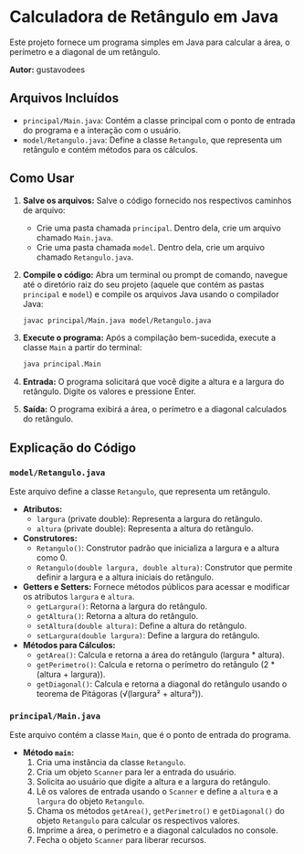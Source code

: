 # Calculadora de Retângulo em Java

Este projeto fornece um programa simples em Java para calcular a área, o perímetro e a diagonal de um retângulo.

**Autor:** gustavodees

## Arquivos Incluídos

* `principal/Main.java`: Contém a classe principal com o ponto de entrada do programa e a interação com o usuário.
* `model/Retangulo.java`: Define a classe `Retangulo`, que representa um retângulo e contém métodos para os cálculos.

## Como Usar

1.  **Salve os arquivos:** Salve o código fornecido nos respectivos caminhos de arquivo:
    * Crie uma pasta chamada `principal`. Dentro dela, crie um arquivo chamado `Main.java`.
    * Crie uma pasta chamada `model`. Dentro dela, crie um arquivo chamado `Retangulo.java`.
2.  **Compile o código:** Abra um terminal ou prompt de comando, navegue até o diretório raiz do seu projeto (aquele que contém as pastas `principal` e `model`) e compile os arquivos Java usando o compilador Java:

    ```bash
    javac principal/Main.java model/Retangulo.java
    ```

3.  **Execute o programa:** Após a compilação bem-sucedida, execute a classe `Main` a partir do terminal:

    ```bash
    java principal.Main
    ```

4.  **Entrada:** O programa solicitará que você digite a altura e a largura do retângulo. Digite os valores e pressione Enter.

5.  **Saída:** O programa exibirá a área, o perímetro e a diagonal calculados do retângulo.

## Explicação do Código

### `model/Retangulo.java`

Este arquivo define a classe `Retangulo`, que representa um retângulo.

* **Atributos:**
    * `largura` (private double): Representa a largura do retângulo.
    * `altura` (private double): Representa a altura do retângulo.
* **Construtores:**
    * `Retangulo()`: Construtor padrão que inicializa a largura e a altura como 0.
    * `Retangulo(double largura, double altura)`: Construtor que permite definir a largura e a altura iniciais do retângulo.
* **Getters e Setters:** Fornece métodos públicos para acessar e modificar os atributos `largura` e `altura`.
    * `getLargura()`: Retorna a largura do retângulo.
    * `getAltura()`: Retorna a altura do retângulo.
    * `setAltura(double altura)`: Define a altura do retângulo.
    * `setLargura(double largura)`: Define a largura do retângulo.
* **Métodos para Cálculos:**
    * `getArea()`: Calcula e retorna a área do retângulo (largura \* altura).
    * `getPerimetro()`: Calcula e retorna o perímetro do retângulo (2 \* (altura + largura)).
    * `getDiagonal()`: Calcula e retorna a diagonal do retângulo usando o teorema de Pitágoras (√(largura² + altura²)).

### `principal/Main.java`

Este arquivo contém a classe `Main`, que é o ponto de entrada do programa.

* **Método `main`:**
    1.  Cria uma instância da classe `Retangulo`.
    2.  Cria um objeto `Scanner` para ler a entrada do usuário.
    3.  Solicita ao usuário que digite a altura e a largura do retângulo.
    4.  Lê os valores de entrada usando o `Scanner` e define a `altura` e a `largura` do objeto `Retangulo`.
    5.  Chama os métodos `getArea()`, `getPerimetro()` e `getDiagonal()` do objeto `Retangulo` para calcular os respectivos valores.
    6.  Imprime a área, o perímetro e a diagonal calculados no console.
    7.  Fecha o objeto `Scanner` para liberar recursos.
